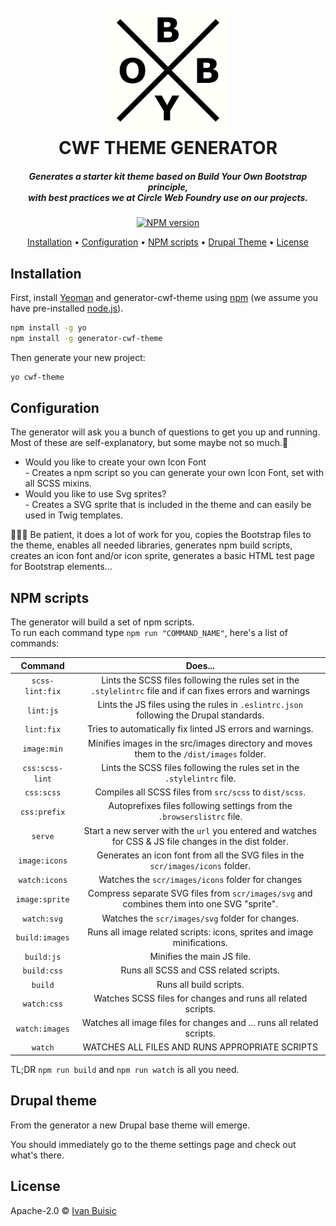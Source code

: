 <h1 align="center">
  <br>
  <img src="./byob.jpg" alt="BYOB" width="200">
  <br>
  CWF THEME GENERATOR
  <br>
</h1>

<h5 align="center">Generates a starter kit theme based on Build Your Own Bootstrap principle,<br> with best practices we at Circle Web Foundry use on our projects.</h5>

<p align="center"> 
<a href="https://npmjs.org/package/generator-cwf-theme" rel="nofollow"><img src="https://npmjs.org/package/generator-cwf-theme" alt="NPM version" data-canonical-src="https://badge.fury.io/js/generator-cwf-theme.svg" style="max-width:100%;"></a>
</p>

<p align="center">
  <a href="#installation">Installation</a> •
  <a href="#config">Configuration</a> •
  <a href="#scripts">NPM scripts</a> •
  <a href="#theme">Drupal Theme</a> •
  <a href="#license">License</a>
</p>


<h2 id="installation">Installation</h2>

First, install [Yeoman](http://yeoman.io) and generator-cwf-theme using [npm](https://www.npmjs.com/) (we assume you have pre-installed [node.js](https://nodejs.org/)).

```bash
npm install -g yo
npm install -g generator-cwf-theme
```

Then generate your new project:

```bash
yo cwf-theme
```
<h2 id="config">Configuration</h2>
<p>The generator will ask you a bunch of questions to get you up and running. Most of these are self-explanatory, but some maybe not so much.🤔</p>
<ul>
  <!-- <li>Name your theme?</li>
  <li>What's your theme machine name?</li>
  <li>What proxy should broweserync use? - this is to connect Browsersync to your local enviorment</li>
  <li>Copy Bootstrap SCSS to theme? - Since we build our own Bootstrap and you should too, you can select which BS SCSS files should be copied to your theme.</li>
  <li>Copy Bootstrap JS to theme? - To copy BS JS files to the theme or not, you can use a CDN</li>
  <li>Add our awesome mixins to Bootstrap? - Add a few mixins we think are usefull</li>
  <li>We like and use the slick slider, would you like to add it? - Gives you a free beer, nah - adds slick slider to the theme</li> -->
  <li>Would you like to create your own Icon Font<br> - Creates a npm script so you can generate your own Icon Font, set with all SCSS mixins.</li>
  <li>Would you like to use Svg sprites?<br> - Creates a SVG sprite that is included in the theme and can easily be used in Twig templates. </li>
</ul>
<p>🤘🤘🤘 Be patient, it does a lot of work for you, copies the Bootstrap files to the theme, enables all needed libraries, generates npm build scripts, creates an icon font and/or icon sprite, generates a basic HTML test page for Bootstrap elements...</p>
<h2 id="scripts">NPM scripts</h2>

<p>The generator will build a set of npm scripts. <br>
To run each command type <code>npm run "COMMAND_NAME"</code>, here's a list of commands:</p>

Command| Does...
:-----:|:-----:
`scss-lint:fix`|Lints the SCSS files following the rules set in the <code>.stylelintrc</code> file and if can fixes errors and warnings
`lint:js`| Lints the JS files using the rules in <code>.eslintrc.json</code> following the Drupal standards.
`lint:fix`| Tries to automatically fix linted JS errors and warnings.
`image:min`| Minifies images in the src/images directory and moves them to the <code>/dist/images</code> folder.
`css:scss-lint`| Lints the SCSS files following the rules set in the <code>.stylelintrc</code> file.
`css:scss`| Compiles all SCSS files from <code>src/scss</code> to <code>dist/scss</code>.
`css:prefix`| Autoprefixes files following settings from the <code>.browserslistrc</code> file.
`serve`| Start a new server with the <code>url</code> you entered and watches for CSS & JS file changes in the dist folder.
`image:icons`| Generates an icon font from all the SVG files in the <code>scr/images/icons</code> folder.
`watch:icons`| Watches the <code>scr/images/icons</code> folder for changes
`image:sprite`| Compress separate SVG files from <code>scr/images/svg</code> and combines them into one SVG "sprite".
`watch:svg`| Watches the <code>scr/images/svg</code> folder for changes.
`build:images`| Runs all image related scripts: icons, sprites and image minifications.
`build:js`| Minifies the main JS file.
`build:css`| Runs all SCSS and CSS related scripts.
`build`| Runs all build scripts.
`watch:css`| Watches SCSS files for changes and runs all related scripts.
`watch:images`| Watches all image files for changes and ... runs all related scripts.
`watch`| WATCHES ALL FILES AND RUNS APPROPRIATE SCRIPTS

<p>TL;DR <code>npm run build</code> and <code>npm run watch</code> is all you need.</p>

<h2 id="theme">Drupal theme</h2>

<p>From the generator a new Drupal base theme will emerge.</p>
<p>You should immediately go to the theme settings page and check out what's there.</p>


## License

Apache-2.0 © [Ivan Buisic]()


[npm-image]: https://badge.fury.io/js/generator-cwf-theme.svg
[npm-url]: https://npmjs.org/package/generator-cwf-theme
[travis-image]: https://travis-ci.org/ibuisic/generator-cwf-theme.svg?branch=master
[travis-url]: https://travis-ci.org/ibuisic/generator-cwf-theme
[daviddm-image]: https://david-dm.org/ibuisic/generator-cwf-theme.svg?theme=shields.io
[daviddm-url]: https://david-dm.org/ibuisic/generator-cwf-theme
